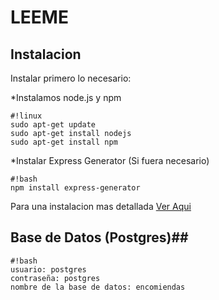 # LEEME #

## Instalacion ##
Instalar primero lo necesario:

*Instalamos node.js y npm
```
#!linux
sudo apt-get update
sudo apt-get install nodejs
sudo apt-get install npm
```

*Instalar Express Generator (Si fuera necesario)
```
#!bash
npm install express-generator
```

Para una instalacion mas detallada [Ver Aqui](https://www.digitalocean.com/community/tutorials/how-to-install-node-js-on-an-ubuntu-14-04-server)

## Base de Datos (Postgres)##
```
#!bash
usuario: postgres
contraseña: postgres
nombre de la base de datos: encomiendas
```